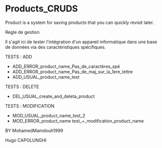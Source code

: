 # Products_CRUDS
Product is a system for saving products that you can quickly revisit later.

Regle de gestion

Il s'agit ici de tester l'intégration d'un appareil informatique dans une base de données via des caractéristiques spécifiques.



TESTS : ADD
- ADD_ERROR_product_name_Pas_de_caractères_spé
- ADD_ERROR_product_name_Pas_de_maj_sur_la_1ere_lettre
- ADD_USUAL_product_name_test

TESTS : DELETE
- DEL_USUAL_create_and_deleta_product


TESTS : MODIFICATION
- MOD_USUAL_product_name_test_2
- MOD_ERROR_product_name test_+_modification_product_name



BY MohamedMamdouh1999


Hugo CAPOLUNGHI
